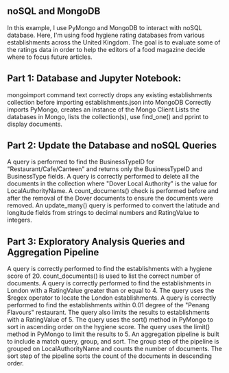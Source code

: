 noSQL and MongoDB
-------
In this example, I use PyMongo and MongoDB to interact with noSQL database. Here, I'm using food hygiene rating databases from various establishments across the United Kingdom. The goal is to evaluate some of the ratings data in order to help the editors of a food magazine decide where to focus future articles.

Part 1: Database and Jupyter Notebook:
-------
mongoimport command text correctly drops any existing establishments collection before importing establishments.json into MongoDB
Correctly imports PyMongo, creates an instance of the Mongo Client
Lists the databases in Mongo, lists the collection(s), use find_one() and pprint to display documents.

Part 2: Update the Database and noSQL Queries
-------
A query is performed to find the BusinessTypeID for "Restaurant/Cafe/Canteen" and returns only the BusinessTypeID and BusinessType fields.
A query is correctly performed to delete all the documents in the collection where "Dover Local Authority" is the value for LocalAuthorityName.
A count_documents() check is performed before and after the removal of the Dover documents to ensure the documents were removed.
An update_many() query is performed to convert the latitude and longitude fields from strings to decimal numbers and RatingValue to integers.

Part 3: Exploratory Analysis Queries and Aggregation Pipeline
-------
A query is correctly performed to find the establishments with a hygiene score of 20.
count_documents() is used to list the correct number of documents.
A query is correctly performed to find the establishments in London with a RatingValue greater than or equal to 4.
The query uses the $regex operator to locate the London establishments.
A query is correctly performed to find the establishments within 0.01 degree of the "Penang Flavours" restaurant.
The query also limits the results to establishments with a RatingValue of 5.
The query uses the sort() method in PyMongo to sort in ascending order on the hygiene score.
The query uses the limit() method in PyMongo to limit the results to 5.
An aggregation pipeline is built to include a match query, group, and sort.
The group step of the pipeline is grouped on LocalAuthorityName and counts the number of documents.
The sort step of the pipeline sorts the count of the documents in descending order.
